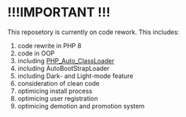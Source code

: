 # !!!IMPORTANT !!!

This reposetory is currently on code rework.
This includes:
<ol>
  <li>code rewrite in PHP 8</li>
  <li>code in OOP</li>
  <li> including <a href="https://github.com/PassCody/PHP_Auto_ClassLoader">PHP_Auto_ClassLoader</a></li>
  <li> including <a hrefe="https://github.com/PassCody/AutoBootStrapLoader">AutoBootStrapLoader</a></li>
  <li>including Dark- and Light-mode feature</li>
  <li>consideration of clean code</li>
  <li>optimicing install process</li>
  <li>optimicing user registration</li>
  <li>optimicing demotion and promotion system</li>
</ol>
